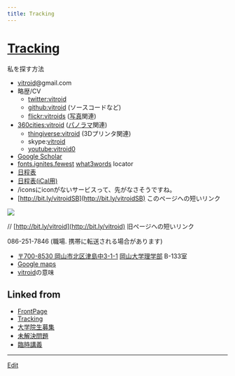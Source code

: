 ```yaml
---
title: Tracking
---
```

# [Tracking](/Tracking)

私を探す方法


  * [vitroid](/vitroid)@gmail.com
* 略歴/CV
  * [twitter:vitroid](http://twitter.com/vitroid)
  * [github:vitroid](https://github.com/vitroid) (ソースコードなど)
  * [flickr:vitroids](http://flickr.com/photos/vitroids) ([写真](/写真)関連)
* [360cities:vitroid](http://www.360cities.net/profile/vitroid) ([パノラマ](/パノラマ)関連)
  * [thingiverse:vitroid](http://www.thingiverse.com/vitroid) (3Dプリンタ関連)
  * skype:[vitroid](/vitroid)
  * [youtube:vitroid0](https://www.youtube.com/user/vitroid0/videos?sort=dd&shelf_id=1&view=0)
* [Google Scholar](https://scholar.google.com/citations?user=NBbReDMAAAAJ)
* [fonts.ignites.fewest](https://map.what3words.com/fonts.ignites.fewest)   [what3words](http://what3words.com) locator
* [日程表](http://www.google.com/calendar/embed?src=fq08mvlibruu794socp3acnfsg%40group.calendar.google.com&ctz=Asia/Tokyo)
* [日程表(iCal用)](http://www.google.com/calendar/ical/fq08mvlibruu794socp3acnfsg%40group.calendar.google.com/public/basic.ics)
* /iconsにiconがないサービスって、先がなさそうですね。
* [http://bit.ly/vitroidSB](http://bit.ly/vitroidSB) このページへの短いリンク 

![](https://i.gyazo.com/f7f7b64a713e708a68760f619041e3d0.png)

// [http://bit.ly/vitroid](http://bit.ly/vitroid) 旧ページへの短いリンク


086-251-7846 (職場. 携帯に転送される場合があります)
* [〒700-8530 岡山市北区津島中3-1-1](https://map.what3words.com/fonts.ignites.fewest) [岡山大学理学部](/岡山大学理学部) B-133室
* [Google maps](https://www.google.com/maps?q=34.688156,133.920557)
* [vitroid](/vitroid)の意味







## Linked from

* [FrontPage](/FrontPage)
* [Tracking](/Tracking)
* [大学院生募集](/大学院生募集)
* [未解決問題](/未解決問題)
* [臨時講義](/臨時講義)


----

[Edit](https://github.com/vitroid/vitroid.github.io/edit/master/MD/Tracking.md)

